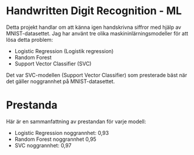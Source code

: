 # Handwritten Digit Recognition - ML
Detta projekt handlar om att känna igen handskrivna siffror med hjälp av MNIST-datasettet. Jag har använt tre olika maskininlärningsmodeller för att lösa detta problem:

- Logistic Regression (Logistik regression)
- Random Forest
- Support Vector Classifier (SVC)
  
Det var SVC-modellen (Support Vector Classifier) som presterade bäst när det gäller noggrannhet på MNIST-datasettet.

# Prestanda
Här är en sammanfattning av prestandan för varje modell:

- Logistic Regression noggrannhet: 0,93
- Random Forest noggrannhet 0,95
- SVC noggrannhet: 0,97
